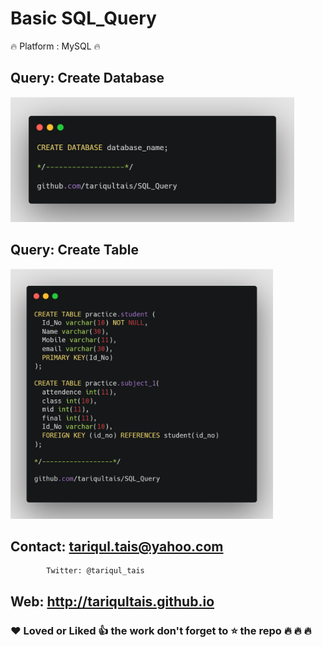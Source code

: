 # Basic SQL_Query


:fire: Platform : MySQL :fire:


## Query: Create Database

<img height="200px" src="Screenshots/Create.png" >

## Query: Create Table

<img height="400px" src="Screenshots/table.png" >


   
  
## Contact: tariqul.tais@yahoo.com
            Twitter: @tariqul_tais
##     Web: http://tariqultais.github.io
### :heart: Loved or  Liked :+1: the work don't forget to :star: the repo :fire: :fire: :fire:
